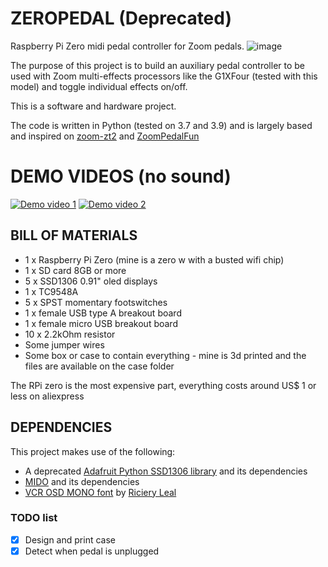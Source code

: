 # ZEROPEDAL (Deprecated)
Raspberry Pi Zero midi pedal controller for Zoom pedals. 
![image](https://user-images.githubusercontent.com/80787901/177228578-d2fa5671-2584-4918-82bc-0962e622f850.png)


The purpose of this project is to build an auxiliary pedal controller to be used with Zoom multi-effects processors like the G1XFour (tested with this model) and toggle individual effects on/off.

This is a software and hardware project.

The code is written in Python (tested on 3.7 and 3.9) and is largely based and inspired on [zoom-zt2](https://github.com/mungewell/zoom-zt2) and [ZoomPedalFun](https://github.com/shooking/ZoomPedalFun)

# DEMO VIDEOS (no sound)
[![Demo video 1](https://img.youtube.com/vi/D9xH5quKueQ/0.jpg)](https://www.youtube.com/watch?v=D9xH5quKueQ)
[![Demo video 2](https://img.youtube.com/vi/8XPy8AvLA0o/0.jpg)](https://www.youtube.com/watch?v=8XPy8AvLA0o)

## BILL OF MATERIALS
- 1 x Raspberry Pi Zero (mine is a zero w with a busted wifi chip)
- 1 x SD card 8GB or more
- 5 x SSD1306 0.91" oled displays
- 1 x TC9548A
- 5 x SPST momentary footswitches
- 1 x female USB type A breakout board
- 1 x female micro USB breakout board
- 10 x 2.2kOhm resistor 
- Some jumper wires
- Some box or case to contain everything - mine is 3d printed and the files are available on the case folder

The RPi zero is the most expensive part, everything costs around US$ 1 or less on aliexpress

## DEPENDENCIES
This project makes use of the following:
- A deprecated [Adafruit Python SSD1306 library](https://github.com/adafruit/Adafruit_Python_SSD1306) and its dependencies
- [MIDO](https://mido.readthedocs.io/en/latest/) and its dependencies
- [VCR OSD MONO font](https://www.dafont.com/vcr-osd-mono.font)  by [Riciery Leal](https://www.dafont.com/mrmanet.d5509)

### TODO list
- [x] Design and print case
- [x] Detect when pedal is unplugged
